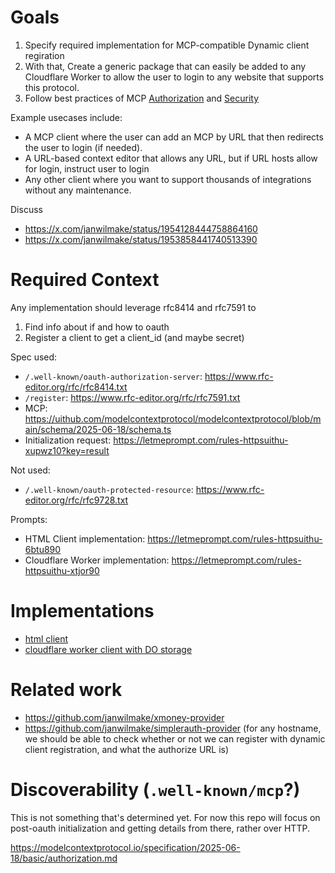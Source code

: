 # Goals

1. Specify required implementation for MCP-compatible Dynamic client regiration
2. With that, Create a generic package that can easily be added to any Cloudflare Worker to allow the user to login to any website that supports this protocol.
3. Follow best practices of MCP [Authorization](https://modelcontextprotocol.io/specification/2025-06-18/basic/authorization#dynamic-client-registration) and [Security](https://modelcontextprotocol.io/specification/2025-06-18/basic/security_best_practices)

Example usecases include:

- A MCP client where the user can add an MCP by URL that then redirects the user to login (if needed).
- A URL-based context editor that allows any URL, but if URL hosts allow for login, instruct user to login
- Any other client where you want to support thousands of integrations without any maintenance.

Discuss

- https://x.com/janwilmake/status/1954128444758864160
- https://x.com/janwilmake/status/1953858441740513390

# Required Context

Any implementation should leverage rfc8414 and rfc7591 to

1. Find info about if and how to oauth
2. Register a client to get a client_id (and maybe secret)

Spec used:

- `/.well-known/oauth-authorization-server`: https://www.rfc-editor.org/rfc/rfc8414.txt
- `/register`: https://www.rfc-editor.org/rfc/rfc7591.txt
- MCP: https://uithub.com/modelcontextprotocol/modelcontextprotocol/blob/main/schema/2025-06-18/schema.ts
- Initialization request: https://letmeprompt.com/rules-httpsuithu-xupwz10?key=result

Not used:

- `/.well-known/oauth-protected-resource`: https://www.rfc-editor.org/rfc/rfc9728.txt

Prompts:

- HTML Client implementation: https://letmeprompt.com/rules-httpsuithu-6btu890
- Cloudflare Worker implementation: https://letmeprompt.com/rules-httpsuithu-xtjor90

# Implementations

- [html client](index.html)
- [cloudflare worker client with DO storage](cloudflare-worker)

# Related work

- https://github.com/janwilmake/xmoney-provider
- https://github.com/janwilmake/simplerauth-provider (for any hostname, we should be able to check whether or not we can register with dynamic client registration, and what the authorize URL is)

# Discoverability (`.well-known/mcp`?)

This is not something that's determined yet. For now this repo will focus on post-oauth initialization and getting details from there, rather over HTTP.

https://modelcontextprotocol.io/specification/2025-06-18/basic/authorization.md
